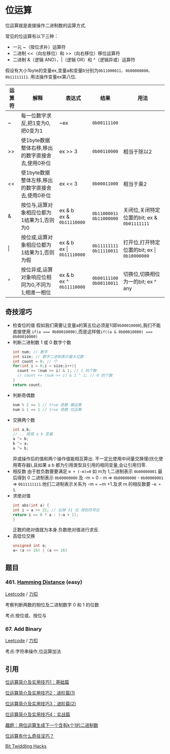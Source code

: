 <!--
 * @Author: abliger
 * @Date: 2022-06-17 20:03:51
 * @LastEditTime: 2022-06-19 14:45:24
 * @Description: 
-->
# 位运算

位运算就是直接操作二进制数的运算方式.

常见的位运算有以下三种：

- 一元 ~（按位求补）运算符
- 二进制 <<（向左移位）和 >>（向右移位）移位运算符
- 二进制 &（逻辑 AND）、|（逻辑 OR）和 ^（逻辑异或）运算符

假设有大小1byte的变量ex,变量a和变量b分别为`0b11000011`、`0b00000000`、`0b11111111`.
用法操作变量ex第八位. 
 
| 运算符 | 解释                                              | 表达式                           | 结果                            | 用法                                         |
| ------ | ------------------------------------------------- | -------------------------------- | ------------------------------- | -------------------------------------------- |
| ~      | 每一位数字求反,把1变为0,把0变为1                  | ~ex                              | `0b00111100`                    |                                              |
| >>     | 使1byte数据整体右移,移出的数字直接舍去,使用0补位  | ex >> 3                          | `0b00110000`                    | 相当于除以2                                  |
| <<     | 使1byte数据整体左移,移出的数字直接舍去,使用0补位  | ex << 3                          | `0b00011000`                    | 相当于乘2                                    |
| &      | 按位与,运算对象相应位都为1结果为1,否则为0         | ex & b  <br/> ex & `0b11110000`  | `0b11000011` <br/> `0b11000000` | 关闭位,关闭特定位置的bit; ex & `0b01111111`  |
| \|     | 按位或,运算对象相应位都为1结果为1,否则为假        | ex & b  <br/> ex \| `0b11110000` | `0b11111111` <br/> `0b11110011` | 打开位,打开特定位置的bit; ex \| `0b10000000` |
| ^      | 按位异或,运算对象响应位相同为0,不同为1;相差一相位 | ex & b  <br/> ex ^ `0b11110000`  | `0b00111100` <br/> `0b00110011` | 切换位,切换相位为一的bit; ex ^ any           |

## 奇技淫巧
* 检查位的值
  假如我们需要让变量a的第五位必须是1(即`0b00010000`),我们不能直接使用 `if(a === 0b00010000)`,而是这样做`if((a & 0b00010000) === 0b00010000)`
* 判断二进制数 1 或 0 数字个数
  ```c
  int num; // 数字
  int size; // 数字二进制表示最大位数
  int count = 0; // 个
  for(int i = 0;i < size;i++){
    count += (num >> i) & 1; // 1 的个数
    // count += (num >> i) & 1 ^ 1; // 0 的个数
  }
  return count;
  ```
* 判断奇偶数
  ```c
  num % 2 == 1 // true 奇数 模运算
  num & 1 == 1 // true 奇数 位运算
  ```
* 交换两个数
  ```c
  int a,b;
  // .. 赋值 a b 变量
  a ^= b;
  b ^= a;
  a ^= b;
  ```
  异或操作后的值和两个操作值能相互算出.
  不一定比使用中间量交换慢(优化使用寄存器),且如果 a b 都为引用类型且引用的相同变量,会让引用归零.
* 相反数
  由于胜负数要要满足 `m + (-m)=0` 如 m为 1,二进制表示 `0b00000001` 最后得到 0 二进制表示 `0b00000000` 及 -m = 0 - m => `0b00000000` - `0b00000001` => `0b11111111`.他们二进制表示关系为 -m = ~m +1.及求 m 的相反数要 `~m + 1`.
* 求绝对值
  ```c
  int abs(int a) {
  int i = a >> 31; // 右移 31 位 得到符号位
  return i == 0 ? a : (~a + 1);
  }
  ```
  正数的绝对值就为本身.负数绝对值进行求反.
* 高低位交换
  ```c
  unsigned int a;
  a= (a >> 16) | (a << 16)
  ```
## 题目

<leetcode>

### 461. [Hamming Distance](https://leetcode.cn/problems/hamming-distance/solution/by-abliger-h3pe/) (easy)

[Leetcode](https://leetcode.com/problems/hamming-distance/) / [力扣](https://leetcode.cn/problems/hamming-distance/)

考察判断两数的相位及二进制数字 0 和 1 的位数

考点:按位或、按位与


### 67. Add Binary

[Leetcode](https://leetcode.com/problems/add-binary/) / [力扣](https://leetcode.cn/problems/add-binary/)

考点:字符串操作,位运算加法

</leetcode>

## 引用

[位运算简介及实用技巧1：基础篇](./referance/位运算简介及实用技巧1：基础篇.html)

[位运算简介及实用技巧2：进阶篇(1)](./referance/位运算简介及实用技巧2：进阶篇(1).html)

[位运算简介及实用技巧3：进阶篇(2)](./referance/位运算简介及实用技巧3：进阶篇(2).html)

[位运算简介及实用技巧4：实战篇](./referance/位运算简介及实用技巧4：实战篇.html)

[趣题：用位运算生成下一个含有k个1的二进制数](./referance/趣题：用位运算生成下一个含有k个1的二进制数.html)

[位运算有什么奇技淫巧？](https://www.zhihu.com/question/38206659)

[Bit Twiddling Hacks](./referance/Bit%20Twiddling%20Hacks.html)